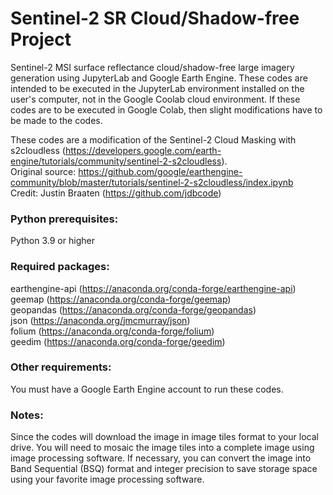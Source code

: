 # Sentinel-2 SR Cloud/Shadow-free Project<br />

Sentinel-2 MSI surface reflectance cloud/shadow-free large imagery generation using JupyterLab and Google Earth Engine. These codes are intended to be executed in the JupyterLab environment installed on the user's computer, not in the Google Coolab cloud environment. If these codes are to be executed in Google Colab, then slight modifications have to be made to the codes.<br />

These codes are a modification of the Sentinel-2 Cloud Masking with s2cloudless (https://developers.google.com/earth-engine/tutorials/community/sentinel-2-s2cloudless).<br />
Original source: https://github.com/google/earthengine-community/blob/master/tutorials/sentinel-2-s2cloudless/index.ipynb<br />
Credit: Justin Braaten (https://github.com/jdbcode)<br />

### Python prerequisites:<br />
Python 3.9 or higher<br />

### Required packages:<br />
earthengine-api (https://anaconda.org/conda-forge/earthengine-api)<br />
geemap (https://anaconda.org/conda-forge/geemap)<br />
geopandas (https://anaconda.org/conda-forge/geopandas)<br />
json (https://anaconda.org/jmcmurray/json)<br />
folium (https://anaconda.org/conda-forge/folium)<br />
geedim (https://anaconda.org/conda-forge/geedim)<br />

### Other requirements:<br />
You must have a Google Earth Engine account to run these codes.<br />

### Notes:<br />
Since the codes will download the image in image tiles format to your local drive. You will need to mosaic the image tiles into a complete image using image processing software. If necessary, you can convert the image into Band Sequential (BSQ) format and integer precision to save storage space using your favorite image processing software.<br />
